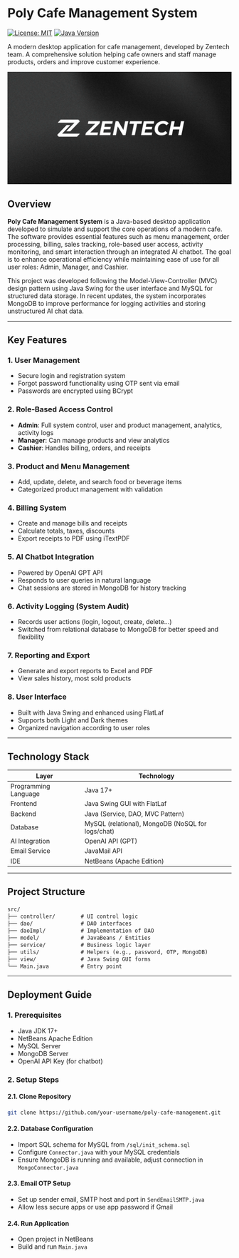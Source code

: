 # Poly Cafe Management System

 [![License: MIT](https://img.shields.io/badge/License-MIT-yellow.svg)](https://opensource.org/licenses/MIT) [![Java Version](https://img.shields.io/badge/Java-23-orange)](https://www.oracle.com/java/)

A modern desktop application for cafe management, developed by Zentech team. A comprehensive solution helping cafe owners and staff manage products, orders and improve customer experience.

![ZENTECH Banner](/readme/Zentech-main.jpg)

## Overview

**Poly Cafe Management System** is a Java-based desktop application developed to simulate and support the core operations of a modern cafe. The software provides essential features such as menu management, order processing, billing, sales tracking, role-based user access, activity monitoring, and smart interaction through an integrated AI chatbot. The goal is to enhance operational efficiency while maintaining ease of use for all user roles: Admin, Manager, and Cashier.

This project was developed following the Model-View-Controller (MVC) design pattern using Java Swing for the user interface and MySQL for structured data storage. In recent updates, the system incorporates MongoDB to improve performance for logging activities and storing unstructured AI chat data.

---

## Key Features

### 1. User Management

* Secure login and registration system
* Forgot password functionality using OTP sent via email
* Passwords are encrypted using BCrypt

### 2. Role-Based Access Control

* **Admin**: Full system control, user and product management, analytics, activity logs
* **Manager**: Can manage products and view analytics
* **Cashier**: Handles billing, orders, and receipts

### 3. Product and Menu Management

* Add, update, delete, and search food or beverage items
* Categorized product management with validation

### 4. Billing System

* Create and manage bills and receipts
* Calculate totals, taxes, discounts
* Export receipts to PDF using iTextPDF

### 5. AI Chatbot Integration

* Powered by OpenAI GPT API
* Responds to user queries in natural language
* Chat sessions are stored in MongoDB for history tracking

### 6. Activity Logging (System Audit)

* Records user actions (login, logout, create, delete...)
* Switched from relational database to MongoDB for better speed and flexibility

### 7. Reporting and Export

* Generate and export reports to Excel and PDF
* View sales history, most sold products

### 8. User Interface

* Built with Java Swing and enhanced using FlatLaf
* Supports both Light and Dark themes
* Organized navigation according to user roles

---

## Technology Stack

| Layer                | Technology                                        |
| -------------------- | ------------------------------------------------- |
| Programming Language | Java 17+                                          |
| Frontend             | Java Swing GUI with FlatLaf                       |
| Backend              | Java (Service, DAO, MVC Pattern)                  |
| Database             | MySQL (relational), MongoDB (NoSQL for logs/chat) |
| AI Integration       | OpenAI API (GPT)                                  |
| Email Service        | JavaMail API                                      |
| IDE                  | NetBeans (Apache Edition)                         |

---

## Project Structure

```
src/
├── controller/        # UI control logic
├── dao/               # DAO interfaces
├── daoImpl/           # Implementation of DAO
├── model/             # JavaBeans / Entities
├── service/           # Business logic layer
├── utils/             # Helpers (e.g., password, OTP, MongoDB)
├── view/              # Java Swing GUI forms
└── Main.java          # Entry point
```

---

## Deployment Guide

### 1. Prerequisites

* Java JDK 17+
* NetBeans Apache Edition
* MySQL Server
* MongoDB Server
* OpenAI API Key (for chatbot)

### 2. Setup Steps

#### 2.1. Clone Repository

```bash
git clone https://github.com/your-username/poly-cafe-management.git
```

#### 2.2. Database Configuration

* Import SQL schema for MySQL from `/sql/init_schema.sql`
* Configure `Connector.java` with your MySQL credentials
* Ensure MongoDB is running and available, adjust connection in `MongoConnector.java`

#### 2.3. Email OTP Setup

* Set up sender email, SMTP host and port in `SendEmailSMTP.java`
* Allow less secure apps or use app password if Gmail

#### 2.4. Run Application

* Open project in NetBeans
* Build and run `Main.java`
